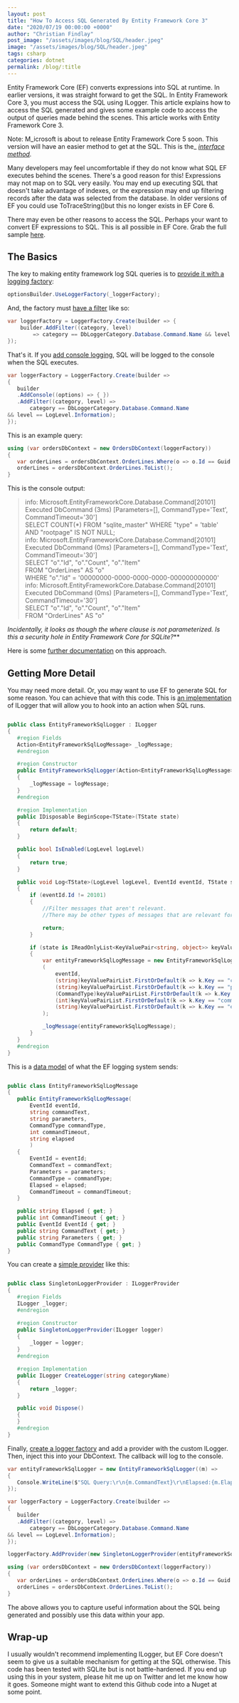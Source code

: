 ```yaml
---
layout: post
title: "How To Access SQL Generated By Entity Framework Core 3"
date: "2020/07/19 00:00:00 +0000"
author: "Christian Findlay"
post_image: "/assets/images/blog/SQL/header.jpeg"
image: "/assets/images/blog/SQL/header.jpeg"
tags: csharp
categories: dotnet
permalink: /blog/:title
---
```


Entity Framework Core (EF) converts expressions into SQL at runtime. In earlier versions, it was straight forward to get the SQL. In Entity Framework Core 3, you must access the SQL using ILogger. This article explains how to access the SQL generated and gives some example code to access the output of queries made behind the scenes. This article works with Entity Framework Core 3.

Note: M_icrosoft is about to release Entity Framework Core 5 soon. This version will have an easier method to get at the SQL. This is the_ [_interface method_](https://github.com/dotnet/efcore/blob/644d3c8c3a604fd0121d90eaf34f14870e19bcff/src/EFCore/Query/IQueryingEnumerable.cs#L29)_._

Many developers may feel uncomfortable if they do not know what SQL EF executes behind the scenes. There's a good reason for this! Expressions may not map on to SQL very easily. You may end up executing SQL that doesn't take advantage of indexes, or the expression may end up filtering records after the data was selected from the database. In older versions of EF you could use ToTraceString()but this no longer exists in EF Core 6.

There may even be other reasons to access the SQL. Perhaps your want to convert EF expressions to SQL. This is all possible in EF Core. Grab the full sample [here](https://github.com/MelbourneDeveloper/Samples/tree/2113600677ec9829778a14440f74e8186726f575/EntityFrameworkCoreGetSQL).

The Basics
----------

The key to making entity framework log SQL queries is to [provide it with a logging factory](https://github.com/MelbourneDeveloper/Samples/blob/2113600677ec9829778a14440f74e8186726f575/EntityFrameworkCoreGetSQL/EntityFrameworkCoreGetSQL/OrdersDbContext.cs#L31):

```csharp
optionsBuilder.UseLoggerFactory(_loggerFactory);
```

And, the factory must [have a filter](https://github.com/MelbourneDeveloper/Samples/blob/2113600677ec9829778a14440f74e8186726f575/EntityFrameworkCoreGetSQL/EntityFrameworkCoreGetSQL/UnitTest1.cs#L20) like so:

```csharp 
var loggerFactory = LoggerFactory.Create(builder => {
    builder.AddFilter((category, level) 
        => category == DbLoggerCategory.Database.Command.Name && level == LogLevel.Information);
});  
```
    
That's it. If you [add console logging](https://github.com/MelbourneDeveloper/Samples/blob/2113600677ec9829778a14440f74e8186726f575/EntityFrameworkCoreGetSQL/EntityFrameworkCoreGetSQL/UnitTest1.cs#L43), SQL will be logged to the console when the SQL executes.

```csharp
var loggerFactory = LoggerFactory.Create(builder =>
{
   builder
   .AddConsole((options) => { })
   .AddFilter((category, level) =>
       category == DbLoggerCategory.Database.Command.Name
&& level == LogLevel.Information);
});
```

This is an example query:

```csharp
using (var ordersDbContext = new OrdersDbContext(loggerFactory))
{
   var orderLines = ordersDbContext.OrderLines.Where(o => o.Id == Guid.Empty).ToList();
   orderLines = ordersDbContext.OrderLines.ToList();
}
```

This is the console output:

> info: Microsoft.EntityFrameworkCore.Database.Command\[20101\]  
Executed DbCommand (3ms) \[Parameters=\[\], CommandType='Text', CommandTimeout='30'\]  
SELECT COUNT(\*) FROM "sqlite\_master" WHERE "type" = 'table' AND "rootpage" IS NOT NULL;  
info: Microsoft.EntityFrameworkCore.Database.Command\[20101\]  
Executed DbCommand (0ms) \[Parameters=\[\], CommandType='Text', CommandTimeout='30'\]  
SELECT "o"."Id", "o"."Count", "o"."Item"  
FROM "OrderLines" AS "o"  
WHERE "o"."Id" = '00000000-0000-0000-0000-000000000000'  
info: Microsoft.EntityFrameworkCore.Database.Command\[20101\]  
Executed DbCommand (0ms) \[Parameters=\[\], CommandType='Text', CommandTimeout='30'\]  
SELECT "o"."Id", "o"."Count", "o"."Item"  
FROM "OrderLines" AS "o"

_Incidentally, it looks as though the where clause is not parameterized. Is this a security hole in Entity Framework Core for SQLite?_**

Here is some [further documentation](https://docs.microsoft.com/en-us/ef/core/miscellaneous/logging?tabs=v3) on this approach.

Getting More Detail
-------------------

You may need more detail. Or, you may want to use EF to generate SQL for some reason. You can achieve that with this code. This is [an implementation](https://github.com/MelbourneDeveloper/Samples/blob/2113600677ec9829778a14440f74e8186726f575/EntityFrameworkCoreGetSQL/EntityFrameworkCoreGetSQL/EntityFrameworkSqlLogger.cs#L9) of ILogger that will allow you to hook into an action when SQL runs.

```csharp

public class EntityFrameworkSqlLogger : ILogger
{
   #region Fields
   Action<EntityFrameworkSqlLogMessage> _logMessage;
   #endregion

   #region Constructor
   public EntityFrameworkSqlLogger(Action<EntityFrameworkSqlLogMessage> logMessage)
   {
       _logMessage = logMessage;
   }
   #endregion

   #region Implementation
   public IDisposable BeginScope<TState>(TState state)
   {
       return default;
   }

   public bool IsEnabled(LogLevel logLevel)
   {
       return true;
   }

   public void Log<TState>(LogLevel logLevel, EventId eventId, TState state, Exception exception, Func<TState, Exception, string> formatter)
   {
       if (eventId.Id != 20101)
       {
           //Filter messages that aren't relevant.
           //There may be other types of messages that are relevant for other database platforms...

           return;
       }

       if (state is IReadOnlyList<KeyValuePair<string, object>> keyValuePairList)
       {
           var entityFrameworkSqlLogMessage = new EntityFrameworkSqlLogMessage
           (
               eventId,
               (string)keyValuePairList.FirstOrDefault(k => k.Key == "commandText").Value,
               (string)keyValuePairList.FirstOrDefault(k => k.Key == "parameters").Value,
               (CommandType)keyValuePairList.FirstOrDefault(k => k.Key == "commandType").Value,
               (int)keyValuePairList.FirstOrDefault(k => k.Key == "commandTimeout").Value,
               (string)keyValuePairList.FirstOrDefault(k => k.Key == "elapsed").Value
           );

           _logMessage(entityFrameworkSqlLogMessage);
       }
   }
   #endregion
}
```    
    
This is a [data model](https://github.com/MelbourneDeveloper/Samples/blob/2113600677ec9829778a14440f74e8186726f575/EntityFrameworkCoreGetSQL/EntityFrameworkCoreGetSQL/EntityFrameworkSqlLogMessage.cs#L6) of what the EF logging system sends:

```csharp

public class EntityFrameworkSqlLogMessage
{
   public EntityFrameworkSqlLogMessage(
       EventId eventId,
       string commandText,
       string parameters,
       CommandType commandType,
       int commandTimeout,
       string elapsed
       )
   {
       EventId = eventId;
       CommandText = commandText;
       Parameters = parameters;
       CommandType = commandType;
       Elapsed = elapsed;
       CommandTimeout = commandTimeout;
   }

   public string Elapsed { get; }
   public int CommandTimeout { get; }
   public EventId EventId { get; }
   public string CommandText { get; }
   public string Parameters { get; }
   public CommandType CommandType { get; }
}
```

You can create a [simple provider](https://github.com/MelbourneDeveloper/Samples/blob/2113600677ec9829778a14440f74e8186726f575/EntityFrameworkCoreGetSQL/EntityFrameworkCoreGetSQL/SingletonLoggerProvider.cs#L5) like this:

```csharp

public class SingletonLoggerProvider : ILoggerProvider
{
   #region Fields
   ILogger _logger;
   #endregion

   #region Constructor
   public SingletonLoggerProvider(ILogger logger)
   {
       _logger = logger;
   }
   #endregion

   #region Implementation
   public ILogger CreateLogger(string categoryName)
   {
       return _logger;
   }

   public void Dispose()
   {
   }
   #endregion
}
```

Finally, [create a logger factory](https://github.com/MelbourneDeveloper/Samples/blob/2113600677ec9829778a14440f74e8186726f575/EntityFrameworkCoreGetSQL/EntityFrameworkCoreGetSQL/UnitTest1.cs#L20) and add a provider with the custom ILogger. Then, inject this into your DbContext. The callback will log to the console.

```csharp
var entityFrameworkSqlLogger = new EntityFrameworkSqlLogger((m) =>
{
   Console.WriteLine($"SQL Query:\r\n{m.CommandText}\r\nElapsed:{m.Elapsed} millisecods\r\n\r\n");
});

var loggerFactory = LoggerFactory.Create(builder =>
{
   builder
   .AddFilter((category, level) =>
       category == DbLoggerCategory.Database.Command.Name
&& level == LogLevel.Information);
});

loggerFactory.AddProvider(new SingletonLoggerProvider(entityFrameworkSqlLogger));

using (var ordersDbContext = new OrdersDbContext(loggerFactory))
{
   var orderLines = ordersDbContext.OrderLines.Where(o => o.Id == Guid.Empty).ToList();
   orderLines = ordersDbContext.OrderLines.ToList();
}
```

The above allows you to capture useful information about the SQL being generated and possibly use this data within your app.

Wrap-up
-------

I usually wouldn't recommend implementing ILogger, but EF Core doesn't seem to give us a suitable mechanism for getting at the SQL otherwise. This code has been tested with SQLite but is not battle-hardened. If you end up using this in your system, please hit me up on Twitter and let me know how it goes. Someone might want to extend this Github code into a Nuget at some point.